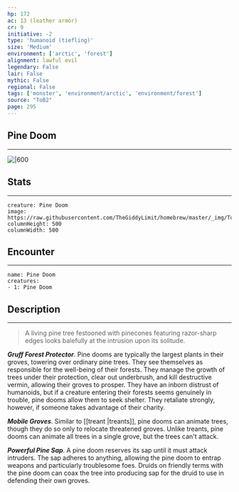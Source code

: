 ```yaml
---
hp: 172
ac: 13 (leather armor)
cr: 9
initiative: -2
type: 'humanoid (tiefling)'    
size: 'Medium'
environment: ['arctic', 'forest']
alignment: lawful evil
legendary: False
lair: False
mythic: False
regional: False
tags: ['monster', 'environment/arctic', 'environment/forest']
source: "ToB2"
page: 295
---
```


## Pine Doom
---

![|600](https://raw.githubusercontent.com/TheGiddyLimit/homebrew/master/_img/ToB2/creature/Pine%20Doom.webp)

## Stats
---

```statblock
creature: Pine Doom
image: https://raw.githubusercontent.com/TheGiddyLimit/homebrew/master/_img/ToB2/creature/token/Pine%20Doom%20%28Token%29.png
columnHeight: 500
columnWidth: 500
```

## Encounter
---

```encounter-table
name: Pine Doom
creatures:
- 1: Pine Doom
```

## Description
---
>A living pine tree festooned with pinecones featuring razor-sharp edges looks balefully at the intrusion upon its solitude.

**_Gruff Forest Protector_**. Pine dooms are typically the largest plants in their groves, towering over ordinary pine trees. They see themselves as responsible for the well-being of their forests. They manage the growth of trees under their protection, clear out underbrush, and kill destructive vermin, allowing their groves to prosper. They have an inborn distrust of humanoids, but if a creature entering their forests seems genuinely in trouble, pine dooms allow them to seek shelter. They retaliate strongly, however, if someone takes advantage of their charity.

**_Mobile Groves_**. Similar to [[treant \|treants]], pine dooms can animate trees, though they do so only to relocate threatened groves. Unlike treants, pine dooms can animate all trees in a single grove, but the trees can't attack.

**_Powerful Pine Sap_**. A pine doom reserves its sap until it must attack intruders. The sap adheres to anything, allowing the pine doom to entrap weapons and particularly troublesome foes. Druids on friendly terms with the pine doom can coax the tree into producing sap for the druid to use in defending their own groves.







